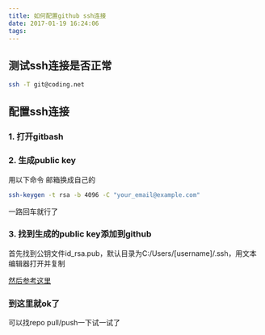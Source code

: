 ```yaml
---
title: 如何配置github ssh连接
date: 2017-01-19 16:24:06
tags:
---
```


## 测试ssh连接是否正常

```bash
ssh -T git@coding.net
```

## 配置ssh连接

### 1. 打开gitbash

### 2. 生成public key

用以下命令 邮箱换成自己的

```bash
ssh-keygen -t rsa -b 4096 -C "your_email@example.com"
```

一路回车就行了

### 3. 找到生成的public key添加到github

首先找到公钥文件id_rsa.pub，默认目录为C:/Users/[username]/.ssh，用文本编辑器打开并复制

[然后参考这里](https://help.github.com/articles/generating-a-new-ssh-key-and-adding-it-to-the-ssh-agent/)


### 到这里就ok了

可以找repo pull/push一下试一试了

